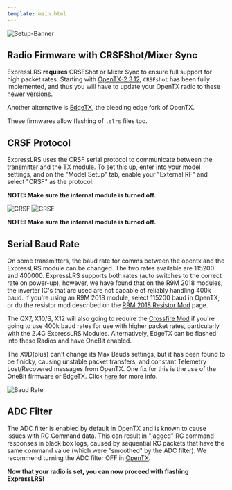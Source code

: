 ```yaml
---
template: main.html
---
```


![Setup-Banner](https://raw.githubusercontent.com/ExpressLRS/ExpressLRS-hardware/master/img/quick-start.png)

## Radio Firmware with CRSFShot/Mixer Sync

ExpressLRS **requires** CRSFShot or Mixer Sync to ensure full support for high packet rates. Starting with [OpenTX-2.3.12](https://www.open-tx.org/2021/06/14/opentx-2.3.12), `CRSFshot` has been fully implemented, and thus you will have to update your OpenTX radio to these [newer](https://www.open-tx.org/downloads.html#Releases23-ref) versions.

Another alternative is [EdgeTX](https://github.com/EdgeTX/edgetx/releases), the bleeding edge fork of OpenTX.

These firmwares allow flashing of `.elrs` files too.

## CRSF Protocol

ExpressLRS uses the CRSF serial protocol to communicate between the transmitter and the TX module. To set this up, enter into your model settings, and on the "Model Setup" tab, enable your "External RF" and select "CRSF" as the protocol:

**NOTE: Make sure the internal module is turned off.**

![CRSF](https://oscarliang.com/ctt/uploads/2018/03/setup-tbs-crossfire-tx-rx-micro-nano-taranis-betaflight-fc-internal-external-rf-mode.jpg)
![CRSF](https://oscarliang.com/ctt/uploads/2019/12/JUMPER-T16-EXTERNAL-RF-MODE-PROTOCOL-TBS-CROSSFIRE-CRSF.jpg)

**NOTE: Make sure the internal module is turned off.**

## Serial Baud Rate

On some transmitters, the baud rate for comms between the opentx and the ExpressLRS module can be changed. The two rates available are 115200 and 400000. ExpressLRS supports both rates (auto switches to the correct rate on power-up), however, we have found that on the R9M 2018 modules, the inverter IC's that are used are not capable of reliably handling 400k baud. If you're using an R9M 2018 module, select 115200 baud in OpenTX, or do the resistor mod described on the [R9M 2018 Resistor Mod](../../hardware/inverter-mod/) page.

The QX7, X10/S, X12 will also going to require the [Crossfire Mod](https://blog.seidel-philipp.de/fixed-inverter-mod-for-tbs-crossfire-and-frsky-qx7/) if you're going to use 400k baud rates for use with higher packet rates, particularly with the 2.4G ExpressLRS Modules. Alternatively, EdgeTX can be flashed into these Radios and have OneBit enabled.

The X9D(plus) can't change its Max Bauds settings, but it has been found to be finicky, causing unstable packet transfers, and constant Telemetry Lost/Recovered messages from OpenTX. One fix for this is the use of the OneBit firmware or EdgeTX. Click [here](../../hardware/x9d-troubleshooting) for more info.

![Baud Rate](https://fpvfrenzy.com/wp-content/uploads/2017/11/baud-rate.jpg)

## ADC Filter

The ADC filter is enabled by default in OpenTX and is known to cause issues with RC Command data. This can result in "jagged" RC command responses in black box logs, caused by sequential RC packets that have the same command value (which were "smoothed" by the ADC filter). We recommend turning the ADC filter OFF in [OpenTX](https://www.youtube.com/watch?v=ESr2H_EZ89Q).

**Now that your radio is set, you can now proceed with flashing ExpressLRS!**
